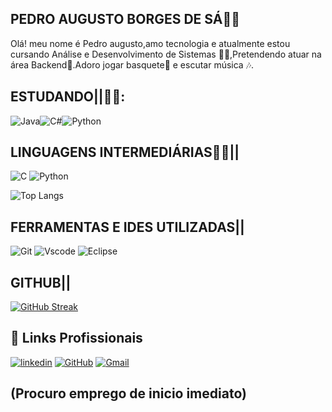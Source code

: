 
## PEDRO AUGUSTO BORGES DE SÁ👩‍💻

Olá! meu nome é Pedro augusto,amo tecnologia e atualmente estou cursando Análise e Desenvolvimento de Sistemas 👨‍🎓,Pretendendo atuar na área Backend🥇.Adoro jogar basquete🏀 e escutar música 🎶.

## ESTUDANDO||👨‍💻:

![Java](https://img.shields.io/badge/java-%23ED8B00.svg?style=for-the-badge&logo=openjdk&logoColor=white)![C#](https://img.shields.io/badge/C%23-239120?style=for-the-badge&logo=c-sharp&logoColor=white)![Python](https://img.shields.io/badge/python-3670A0?style=for-the-badge&logo=python&logoColor=ffdd54)

##                LINGUAGENS INTERMEDIÁRIAS👨‍💻||

![C](https://img.shields.io/badge/C-00599C?style=for-the-badge&logo=c&logoColor=white)	![Python](https://img.shields.io/badge/python-3670A0?style=for-the-badge&logo=python&logoColor=ffdd54)

![Top Langs](https://github-readme-stats-git-masterrstaa-rickstaa.vercel.app/api/top-langs/?username=Uaugusto098&bg_color=000&border_color=30A3DC&title_color=E94D5F&text_color=FFF)

## FERRAMENTAS E IDES UTILIZADAS||
![Git](https://img.shields.io/badge/GIT-E44C30?style=for-the-badge&logo=git&logoColor=white)
![Vscode](https://img.shields.io/badge/Vscode-007ACC?style=for-the-badge&logo=visual-studio-code&logoColor=white)
![Eclipse](https://img.shields.io/badge/Eclipse-FE7A16.svg?style=for-the-badge&logo=Eclipse&logoColor=white)

## GITHUB||
[![GitHub Streak](https://streak-stats.demolab.com/?user=Uaugusto098&theme=bear&background=000&border=30A3DC&dates=FFF)](https://git.io/streak-stats)













## 🔗 Links Profissionais
[![linkedin](https://img.shields.io/badge/linkedin-0A66C2?style=for-the-badge&logo=linkedin&logoColor=white)](www.linkedin.com/in/pedro-augusto-borges-de-sá-374849322)
[![GitHub](https://img.shields.io/badge/GitHub-100000?style=for-the-badge&logo=github&logoColor=white)](https://github.com/Uaugusto098)
[![Gmail](https://img.shields.io/badge/Gmail-333333?style=for-the-badge&logo=gmail&logoColor=red)](Pedroaugusto.borges36@gmail.com)
## (Procuro emprego de inicio imediato)
